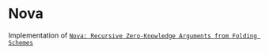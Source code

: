 # Nova

Implementation of [`Nova: Recursive Zero-Knowledge Arguments from Folding Schemes`](https://eprint.iacr.org/2021/370.pdf)

